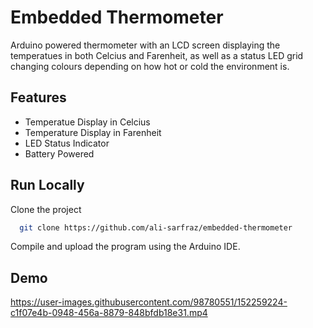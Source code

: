 # Embedded Thermometer
Arduino powered thermometer with an LCD screen displaying the temperatues in both Celcius and Farenheit, as well as a status LED grid changing colours depending on how hot or cold the environment is.

## Features

- Temperatue Display in Celcius
- Temperature Display in Farenheit
- LED Status Indicator
- Battery Powered

## Run Locally

Clone the project

```bash
  git clone https://github.com/ali-sarfraz/embedded-thermometer
```

Compile and upload the program using the Arduino IDE.

## Demo

https://user-images.githubusercontent.com/98780551/152259224-c1f07e4b-0948-456a-8879-848bfdb18e31.mp4
